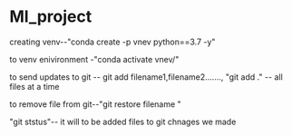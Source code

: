 # Ml_project

creating venv--"conda create -p vnev python==3.7 -y"

to venv enivironment -"conda activate vnev/"

to send updates to git -- git add filename1,filename2......., "git add ." -- all files at a time 

to remove file from git--"git restore filename "

"git ststus"-- it will to be added files to git chnages we made 



